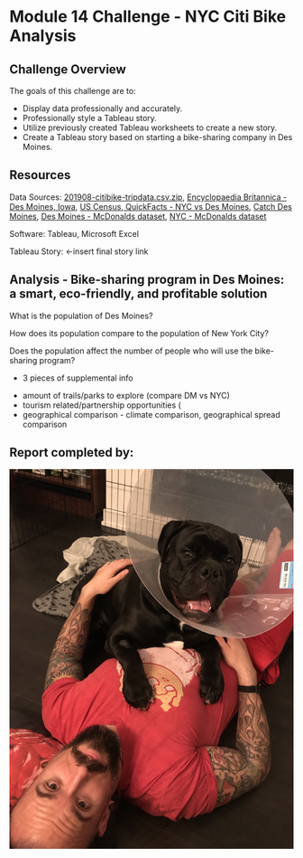 # Module 14 Challenge - NYC Citi Bike Analysis

## Challenge Overview

The goals of this challenge are to:

- Display data professionally and accurately.
- Professionally style a Tableau story.
- Utilize previously created Tableau worksheets to create a new story.
- Create a Tableau story based on starting a bike-sharing company in Des Moines.

## Resources

Data Sources: [201908-citibike-tripdata.csv.zip](https://s3.amazonaws.com/tripdata/index.html), [Encyclopaedia Britannica - Des Moines, Iowa](https://www.britannica.com/place/Des-Moines), [US Census, QuickFacts - NYC vs Des Moines](https://www.census.gov/quickfacts/fact/table/newyorkcitynewyork,desmoinescityiowa/PST045219), [Catch Des Moines](https://www.catchdesmoines.com/), [Des Moines - McDonalds dataset](raw_data/ia_mcdonalds.csv), [NYC - McDonalds dataset](raw_data/ny_mcdonalds.csv)

Software: Tableau, Microsoft Excel

Tableau Story: []() <-insert final story link

## Analysis - Bike-sharing program in Des Moines: a smart, eco-friendly, and profitable solution

What is the population of Des Moines? 

How does its population compare to the population of New York City? 

Does the population affect the number of people who will use the bike-sharing program?

+ 3 pieces of supplemental info

- amount of trails/parks to explore (compare DM vs NYC)
- tourism related/partnership opportunities (
- geographical comparison - climate comparison, geographical spread comparison

## Report completed by:

![](images/sal.jpg)